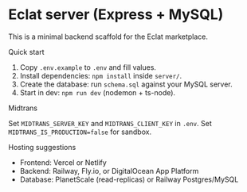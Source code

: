 # Eclat server (Express + MySQL)

This is a minimal backend scaffold for the Eclat marketplace.

Quick start

1. Copy `.env.example` to `.env` and fill values.
2. Install dependencies: `npm install` inside `server/`.
3. Create the database: run `schema.sql` against your MySQL server.
4. Start in dev: `npm run dev` (nodemon + ts-node).

Midtrans

Set `MIDTRANS_SERVER_KEY` and `MIDTRANS_CLIENT_KEY` in `.env`. Set `MIDTRANS_IS_PRODUCTION=false` for sandbox.

Hosting suggestions

- Frontend: Vercel or Netlify
- Backend: Railway, Fly.io, or DigitalOcean App Platform
- Database: PlanetScale (read-replicas) or Railway Postgres/MySQL
